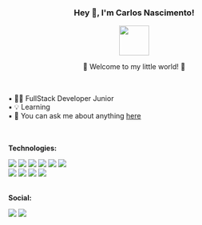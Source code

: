 


<div align="center">
 
###  Hey 👋, I'm Carlos Nascimento!
 
<img src="https://custom-doodle.com/wp-content/uploads/doodle/pokemon-mew-pixel/pokemon-mew-pixel-doodle.gif" width="60px"> 

🍂 Welcome to my little world! 🍂

</div>


 ##
<br/>
▪ 👨‍💻 FullStack Developer Junior<br>
▪ 💡 Learning <br>
▪ 💬 You can ask me about anything <a href="https://github.com/carloscdf/carloscdf/issues">here</a><br>
  <br/><br>

  **Technologies:**

  <div display="flex">
   <a href="https://github.com/carloscdf"><img src="https://img.shields.io/badge/c%23-%23239120.svg?style=for-the-badge&logo=csharp&logoColor=white"/></a>
   <a href="https://github.com/carloscdf"><img src="https://img.shields.io/badge/.NET-5C2D91?style=for-the-badge&logo=.net&logoColor=white"/></a>
   <a href="https://github.com/carloscdf"><img src="https://img.shields.io/badge/php-%23777BB4.svg?style=for-the-badge&logo=php&logoColor=white"/></a>
   <a href="https://github.com/carloscdf"><img src="https://img.shields.io/badge/C-00599C?style=for-the-badge&logo=c&logoColor=white"/></a>
   <a href="https://github.com/carloscdf"><img src="https://img.shields.io/badge/java-%23ED8B00.svg?style=for-the-badge&logo=openjdk&logoColor=white"/></a>
   <a href="https://github.com/carloscdf"><img src="https://img.shields.io/badge/typescript-%23007ACC.svg?style=for-the-badge&logo=typescript&logoColor=white"/></a><br>
   <a href="https://github.com/carloscdf"><img src="https://img.shields.io/badge/HTML5-E34F26?style=for-the-badge&logo=html5&logoColor=white"/></a>
   <a href="https://github.com/carloscdf"><img src="https://img.shields.io/badge/CSS3-1572B6?style=for-the-badge&logo=css3&logoColor=white"/></a>
   <a href="https://github.com/carloscdf"><img src="https://img.shields.io/badge/angular-%23DD0031.svg?style=for-the-badge&logo=angular&logoColor=white"/></a>
   <a href="https://github.com/carloscdf"><img src="https://img.shields.io/badge/bootstrap-%238511FA.svg?style=for-the-badge&logo=bootstrap&logoColor=white"/></a>
</div>

<br>

<div align="justify">
 
  **Social:**

<a href="https://www.linkedin.com/in/bycarlos//"><img src="https://img.shields.io/badge/linkedin-%230077B5.svg?style=for-the-badge&logo=linkedin&logoColor=white)"/></a>
<a href="https://www.instagram.com/bycarlosnascimento/"><img src="https://img.shields.io/badge/Instagram-E4405F?style=for-the-badge&logo=instagram&logoColor=white"/></a>
</div>

##



